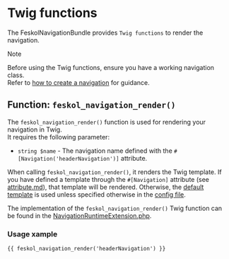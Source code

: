 # Twig functions

The FeskolNavigationBundle provides `Twig functions` to render the navigation.

> [!NOTE]
> Before using the Twig functions, ensure you have a working navigation class.  
> Refer to [how to create a navigation](index.md) for guidance.

## Function: `feskol_navigation_render()`

The `feskol_navigation_render()` function is used for rendering your navigation in Twig.  
It requires the following parameter:

- `string $name` - The navigation name defined with the
  `#[Navigation('headerNavigation')]` attribute.

When calling `feskol_navigation_render()`, it renders the Twig template. If you have defined a template through the `#[Navigation]` attribute (see [attribute.md](attribute.md)), that template will be rendered. Otherwise, the [default template](../templates/_navigation.html.twig) is used unless specified otherwise in the [config file](config.md).

The implementation of the `feskol_navigation_render()` Twig function can be found in the [NavigationRuntimeExtension.php](../src/Twig/NavigationRuntimeExtension.php).

### Usage xample

```twig
{{ feskol_navigation_render('headerNavigation') }}
```

